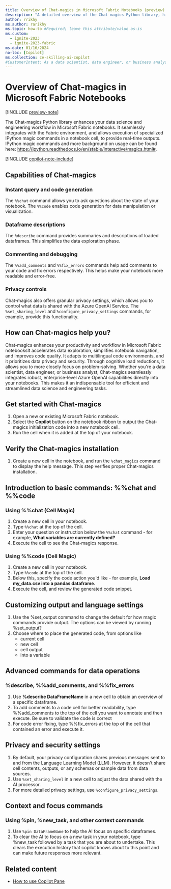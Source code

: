 ```yaml
---
title: Overview of Chat-magics in Microsoft Fabric Notebooks (preview)
description: "A detailed overview of the Chat-magics Python library, highlighting its capabilities for invoking IPython magic commands in Microsoft Fabric notebooks."
author: rrikhy
ms.author: rarikhy
ms.topic: how-to #Required; leave this attribute/value as-is
ms.custom:
  - ignite-2023
  - ignite-2023-fabric
ms.date: 01/16/2024
no-loc: [Copilot]
ms.collection: ce-skilling-ai-copilot
#CustomerIntent: As a data scientist, data engineer, or business analyst using notebooks in Microsoft Fabric, I want to understand the capabilities of the Chat-magics library to enhance my notebook interactions.
---
```

# Overview of Chat-magics in Microsoft Fabric Notebooks

[!INCLUDE [preview-note](../includes/feature-preview-note.md)]

The Chat-magics Python library enhances your data science and engineering workflow in Microsoft Fabric notebooks. It seamlessly integrates with the Fabric environment, and allows execution of specialized IPython magic commands in a notebook cell, to provide real-time outputs. IPython magic commands and more background on usage can be found here: https://ipython.readthedocs.io/en/stable/interactive/magics.html#. 

[!INCLUDE [copilot-note-include](../includes/copilot-note-include.md)]

## Capabilities of Chat-magics

### Instant query and code generation

The `%%chat` command allows you to ask questions about the state of your notebook. The `%%code` enables code generation for data manipulation or visualization.

### Dataframe descriptions

The `%describe` command provides summaries and descriptions of loaded dataframes. This simplifies the data exploration phase.

### Commenting and debugging

The `%%add_comments` and `%%fix_errors` commands help add comments to your code and fix errors respectively. This helps make your notebook more readable and error-free.

### Privacy controls

Chat-magics also offers granular privacy settings, which allows you to control what data is shared with the Azure OpenAI Service. The `%set_sharing_level` and `%configure_privacy_settings` commands, for example, provide this functionality.

## How can Chat-magics help you?

Chat-magics enhances your productivity and workflow in Microsoft Fabric notebooksIt accelerates data exploration, simplifies notebook navigation, and improves code quality. It adapts to multilingual code environments, and it prioritizes data privacy and security. Through cognitive load reductions, it allows you to more closely focus on problem-solving. Whether you're a data scientist, data engineer, or business analyst, Chat-magics seamlessly integrates robust, enterprise-level Azure OpenAI capabilities directly into your notebooks. This makes it an indispensable tool for efficient and streamlined data science and engineering tasks.

## Get started with Chat-magics

1. Open a new or existing Microsoft Fabric notebook.
1. Select the **Copilot** button on the notebook ribbon to output the Chat-magics initialization code into a new notebook cell.
1. Run the cell when it is added at the top of your notebook.

## Verify the Chat-magics installation

1. Create a new cell in the notebook, and run the `%chat_magics` command to display the help message. This step verifies proper Chat-magics installation.

## Introduction to basic commands: %%chat and %%code

### Using %%chat (Cell Magic)

1. Create a new cell in your notebook.
1. Type `%%chat` at the top of the cell.
1. Enter your question or instruction below the `%%chat` command - for example, **What variables are currently defined?**
1. Execute the cell to see the Chat-magics response.

### Using %%code (Cell Magic)

1. Create a new cell in your notebook.
1. Type `%%code` at the top of the cell.
1. Below this, specify the code action you'd like - for example, **Load my_data.csv into a pandas dataframe.**
1. Execute the cell, and review the generated code snippet.

## Customizing output and language settings

1. Use the %set_output command to change the default for how magic commands provide output. The options can be viewed by running %set_output?
1. Choose where to place the generated code, from options like
   - current cell
   - new cell
   - cell output
   - into a variable

## Advanced commands for data operations

### %describe, %%add_comments, and %%fix_errors
1. Use **%describe DataFrameName** in a new cell to obtain an overview of a specific dataframe.
1. To add comments to a code cell for better readability, type %%add_comments to the top of the cell you want to annotate and then execute. Be sure to validate the code is correct
1. For code error fixing, type %%fix_errors at the top of the cell that contained an error and execute it.

## Privacy and security settings

1. By default, your privacy configuration shares previous messages sent to and from the Language Learning Model (LLM). However, it doesn't share cell contents, outputs, or any schemas or sample data from data sources.
1. Use `%set_sharing_level` in a new cell to adjust the data shared with the AI processor.
3. For more detailed privacy settings, use `%configure_privacy_settings`.

## Context and focus commands

### Using %pin, %new_task, and other context commands

1. Use `%pin DataFrameName` to help the AI focus on specific dataframes.
2. To clear the AI to focus on a new task in your notebook, type %new_task followed by a task that you are about to undertake. This clears the execution history that copilot knows about to this point and can make future responses more relevant.

## Related content

- [How to use Copilot Pane](./copilot-notebooks-chat-pane.md)
